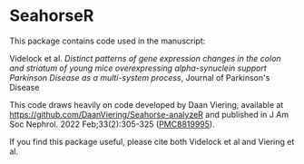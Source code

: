 # SeahorseR

This package contains code used in the manuscript:

Videlock et al. *Distinct patterns of gene expression changes in the colon and striatum of young mice overexpressing alpha-synuclein support Parkinson Disease as a multi-system process*, Journal of Parkinson's Disease

This code draws heavily on code developed by Daan Viering, available at <https://github.com/DaanViering/Seahorse-analyzeR> and published in J Am Soc Nephrol. 2022 Feb;33(2):305-325 ([PMC8819995](https://www.ncbi.nlm.nih.gov/pmc/articles/PMC8819995/)).

If you find this package useful, please cite both Videlock et al and Viering et al.
